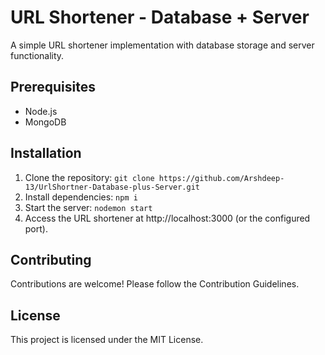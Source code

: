  # URL Shortener - Database + Server

A simple URL shortener implementation with database storage and server functionality.

## Prerequisites

- Node.js
- MongoDB

## Installation

1. Clone the repository:
   `git clone https://github.com/Arshdeep-13/UrlShortner-Database-plus-Server.git`
2. Install dependencies:
    `npm i`
3. Start the server:
    `nodemon start`
4. Access the URL shortener at http://localhost:3000 (or the configured port).

## Contributing
Contributions are welcome! Please follow the Contribution Guidelines.

## License
This project is licensed under the MIT License.
